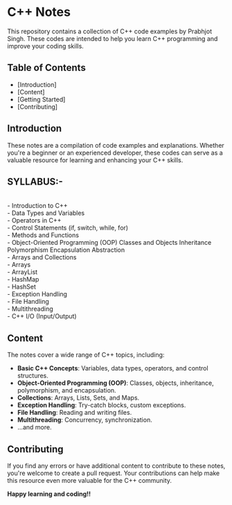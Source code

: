 # C++  Notes

This repository contains a collection of C++ code examples by Prabhjot Singh. These codes are intended to help you learn C++ programming and improve your coding skills.

## Table of Contents

- [Introduction]
- [Content]
- [Getting Started]
- [Contributing]

## Introduction

These notes are a compilation of code examples and explanations. Whether you're a beginner or an experienced developer, these codes can serve as a valuable resource for learning and enhancing your C++ skills.

## **SYLLABUS:**-
<br>
- Introduction to C++
<br>
- Data Types and Variables
<br>
- Operators in C++
<br>
- Control Statements (if, switch, while, for)
<br>
- Methods and Functions
<br>
- Object-Oriented Programming (OOP)
Classes and Objects
Inheritance
Polymorphism
Encapsulation
Abstraction
<br>
- Arrays and Collections
<br>
- Arrays
<br>
- ArrayList
<br>
- HashMap
<br>
- HashSet
<br>
- Exception Handling
<br>
- File Handling
<br>
- Multithreading
<br>
- C++ I/O (Input/Output)

## Content

The notes cover a wide range of C++ topics, including:

- **Basic C++ Concepts**: Variables, data types, operators, and control structures.
- **Object-Oriented Programming (OOP)**: Classes, objects, inheritance, polymorphism, and encapsulation.
- **Collections**: Arrays, Lists, Sets, and Maps.
- **Exception Handling**: Try-catch blocks, custom exceptions.
- **File Handling**: Reading and writing files.
- **Multithreading**: Concurrency, synchronization.
- ...and more.

## Contributing

If you find any errors or have additional content to contribute to these notes, you're welcome to create a pull request. Your contributions can help make this resource even more valuable for the C++ community.

**Happy learning and coding!!**

 
